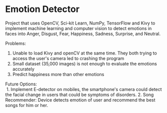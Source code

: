 # Emotion Detector

Project that uses OpenCV, Sci-kit Learn, NumPy, TensorFlow and Kivy to implement machine learning and computer vision to detect emotions in faces into Anger, Disgust, Fear, Happiness, Sadness, Surprise, and Neutral.

Problems:
  1. Unable to load Kivy and openCV at the same time. They both trying to access the user's camera led to crashing the program
  2. Small dataset (35,000 images) is not enough to evaluate the emotions accurately
  3. Predict happiness more than other emotions
  
Future Options:  
  1. Implement E-detector on mobiles, the smartphone's camera could detect the facial change in users that could be symptoms of disorders.
  2. Song Recommender: Device detects emotion of user and recommend the best songs for him or her.
